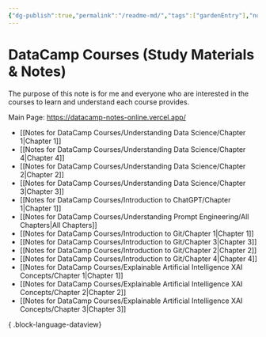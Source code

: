 ```yaml
---
{"dg-publish":true,"permalink":"/readme-md/","tags":["gardenEntry"],"noteIcon":"","created":"2024-04-23T17:44:36.198+08:00","updated":"2024-04-27T20:31:02.859+08:00"}
---
```


# DataCamp Courses (Study Materials & Notes)

The purpose of this note is for me and everyone who are interested in the courses to learn and understand each course provides. 

Main Page: https://datacamp-notes-online.vercel.app/

- [[Notes for DataCamp Courses/Understanding Data Science/Chapter 1\|Chapter 1]]
- [[Notes for DataCamp Courses/Understanding Data Science/Chapter 4\|Chapter 4]]
- [[Notes for DataCamp Courses/Understanding Data Science/Chapter 2\|Chapter 2]]
- [[Notes for DataCamp Courses/Understanding Data Science/Chapter 3\|Chapter 3]]
- [[Notes for DataCamp Courses/Introduction to ChatGPT/Chapter 1\|Chapter 1]]
- [[Notes for DataCamp Courses/Understanding Prompt Engineering/All Chapters\|All Chapters]]
- [[Notes for DataCamp Courses/Introduction to Git/Chapter 1\|Chapter 1]]
- [[Notes for DataCamp Courses/Introduction to Git/Chapter 3\|Chapter 3]]
- [[Notes for DataCamp Courses/Introduction to Git/Chapter 2\|Chapter 2]]
- [[Notes for DataCamp Courses/Introduction to Git/Chapter 4\|Chapter 4]]
- [[Notes for DataCamp Courses/Explainable Artificial Intelligence XAI Concepts/Chapter 1\|Chapter 1]]
- [[Notes for DataCamp Courses/Explainable Artificial Intelligence XAI Concepts/Chapter 2\|Chapter 2]]
- [[Notes for DataCamp Courses/Explainable Artificial Intelligence XAI Concepts/Chapter 3\|Chapter 3]]

{ .block-language-dataview}